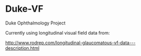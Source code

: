 # Duke-VF
Duke Ophthalmology Project

Currently using longitudinal visual field data from:

http://www.rodrep.com/longitudinal-glaucomatous-vf-data---description.html

